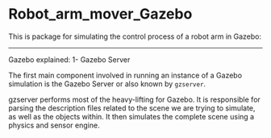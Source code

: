 # Robot_arm_mover_Gazebo
This is package for simulating the control process of a robot arm in Gazebo:




___________________________________________________________________________
Gazebo explained:
1- Gazebo Server

The first main component involved in running an instance of a Gazebo simulation is the Gazebo Server or also known by `gzserver`.


gzserver performs most of the heavy-lifting for Gazebo. It is responsible for parsing the description files related to the scene we are trying to simulate, as well as the objects within. It then simulates the complete scene using a physics and sensor engine.
